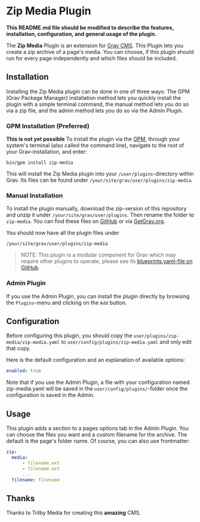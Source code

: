 # Zip Media Plugin

**This README.md file should be modified to describe the features, installation, configuration, and general usage of the plugin.**

The **Zip Media** Plugin is an extension for [Grav CMS](http://github.com/getgrav/grav). This Plugin lets you create a zip archive of a page&#039;s media. You can choose, if this plugin should run for every page independently and which files should be included.

## Installation

Installing the Zip Media plugin can be done in one of three ways: The GPM (Grav Package Manager) installation method lets you quickly install the plugin with a simple terminal command, the manual method lets you do so via a zip file, and the admin method lets you do so via the Admin Plugin.

### GPM Installation (Preferred)
**This is not yet possible**
To install the plugin via the [GPM](http://learn.getgrav.org/advanced/grav-gpm), through your system's terminal (also called the command line), navigate to the root of your Grav-installation, and enter:

    bin/gpm install zip-media

This will install the Zip Media plugin into your `/user/plugins`-directory within Grav. Its files can be found under `/your/site/grav/user/plugins/zip-media`.

### Manual Installation

To install the plugin manually, download the zip-version of this repository and unzip it under `/your/site/grav/user/plugins`. Then rename the folder to `zip-media`. You can find these files on [GitHub](https://github.com/maxwienole/grav-plugin-zip-media) or via [GetGrav.org](http://getgrav.org/downloads/plugins#extras).

You should now have all the plugin files under

    /your/site/grav/user/plugins/zip-media

> NOTE: This plugin is a modular component for Grav which may require other plugins to operate, please see its [blueprints.yaml-file on GitHub](https://github.com/maxwienole/grav-plugin-zip-media/blob/master/blueprints.yaml).

### Admin Plugin

If you use the Admin Plugin, you can install the plugin directly by browsing the `Plugins`-menu and clicking on the `Add` button.

## Configuration

Before configuring this plugin, you should copy the `user/plugins/zip-media/zip-media.yaml` to `user/config/plugins/zip-media.yaml` and only edit that copy.

Here is the default configuration and an explanation of available options:

```yaml
enabled: true
```

Note that if you use the Admin Plugin, a file with your configuration named zip-media.yaml will be saved in the `user/config/plugins/`-folder once the configuration is saved in the Admin.

## Usage

This plugin adds a section to a pages options tab in the Admin Plugin. You can choose the files you want and a custom filename for the archive. The default is the page's folder name.
Of course, you can also use frontmatter:
```yaml
zip:
  media:
      - filename.ext
      - filename.ext
      ...
  filename: filename
```

## Thanks

Thanks to Trilby Media for creating this **amazing** CMS.
